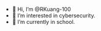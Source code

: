 - 👋 Hi, I’m @RKuang-100
- 👀 I’m interested in cybersecurity. 
- 🌱 I’m currently in school.

<!---
RKuang-100/RKuang-100 is a ✨ special ✨ repository because its `README.md` (this file) appears on your GitHub profile.
You can click the Preview link to take a look at your changes.
--->
